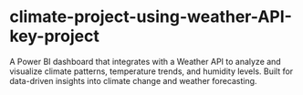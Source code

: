# climate-project-using-weather-API-key-project
A Power BI dashboard that integrates with a Weather API to analyze and visualize climate patterns, temperature trends, and humidity levels. Built for data-driven insights into climate change and weather forecasting.
